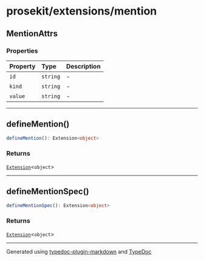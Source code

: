# prosekit/extensions/mention

## MentionAttrs

### Properties

| Property | Type | Description |
| :------ | :------ | :------ |
| `id` | `string` | - |
| `kind` | `string` | - |
| `value` | `string` | - |

***

## defineMention()

```ts
defineMention(): Extension<object>
```

### Returns

[`Extension`](../core.md#extensiont)\<`object`\>

***

## defineMentionSpec()

```ts
defineMentionSpec(): Extension<object>
```

### Returns

[`Extension`](../core.md#extensiont)\<`object`\>

***

Generated using [typedoc-plugin-markdown](https://www.npmjs.com/package/typedoc-plugin-markdown) and [TypeDoc](https://typedoc.org/)
